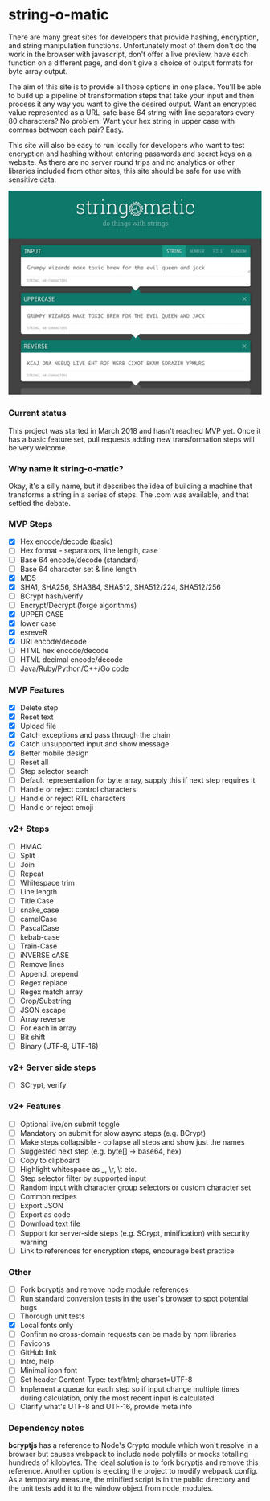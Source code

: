 # string-o-matic

There are many great sites for developers that provide hashing, encryption, and string manipulation functions.
Unfortunately most of them don't do the work in the browser with javascript, don't offer a live preview, have
each function on a different page, and don't give a choice of output formats for byte array output.

The aim of this site is to provide all those options in one place. You'll be able to build up a pipeline of
transformation steps that take your input and then process it any way you want to give the desired output.
Want an encrypted value represented as a URL-safe base 64 string with line separators every 80 characters?
No problem. Want your hex string in upper case with commas between each pair? Easy.

This site will also be easy to run locally for developers who want to test encryption and hashing without
entering passwords and secret keys on a website. As there are no server round trips and no analytics or other
libraries included from other sites, this site should be safe for use with sensitive data.

![Preview](docs/preview.png)

### Current status

This project was started in March 2018 and hasn't reached MVP yet. Once it has a basic feature set, pull requests
adding new transformation steps will be very welcome.

### Why name it string-o-matic?

Okay, it's a silly name, but it describes the idea of building a machine that transforms a string in a series of
steps. The .com was available, and that settled the debate.

### MVP Steps

- [x] Hex encode/decode (basic)
- [ ] Hex format - separators, line length, case
- [ ] Base 64 encode/decode (standard)
- [ ] Base 64 character set & line length
- [x] MD5
- [x] SHA1, SHA256, SHA384, SHA512, SHA512/224, SHA512/256
- [ ] BCrypt hash/verify
- [ ] Encrypt/Decrypt (forge algorithms)
- [x] UPPER CASE
- [x] lower case
- [x] esreveR
- [x] URI encode/decode
- [ ] HTML hex encode/decode
- [ ] HTML decimal encode/decode
- [ ] Java/Ruby/Python/C++/Go code

### MVP Features

- [x] Delete step
- [x] Reset text
- [x] Upload file
- [x] Catch exceptions and pass through the chain
- [x] Catch unsupported input and show message
- [x] Better mobile design
- [ ] Reset all
- [ ] Step selector search
- [ ] Default representation for byte array, supply this if next step requires it
- [ ] Handle or reject control characters
- [ ] Handle or reject RTL characters
- [ ] Handle or reject emoji

### v2+ Steps

- [ ] HMAC
- [ ] Split
- [ ] Join
- [ ] Repeat
- [ ] Whitespace trim
- [ ] Line length
- [ ] Title Case
- [ ] snake_case
- [ ] camelCase
- [ ] PascalCase
- [ ] kebab-case
- [ ] Train-Case
- [ ] iNVERSE cASE
- [ ] Remove lines
- [ ] Append, prepend
- [ ] Regex replace
- [ ] Regex match array
- [ ] Crop/Substring
- [ ] JSON escape
- [ ] Array reverse
- [ ] For each in array
- [ ] Bit shift
- [ ] Binary (UTF-8, UTF-16)

### v2+ Server side steps

- [ ] SCrypt, verify

### v2+ Features

- [ ] Optional live/on submit toggle
- [ ] Mandatory on submit for slow async steps (e.g. BCrypt)
- [ ] Make steps collapsible - collapse all steps and show just the names
- [ ] Suggested next step (e.g. byte[] -> base64, hex)
- [ ] Copy to clipboard
- [ ] Highlight whitespace as _, \r, \t etc.
- [ ] Step selector filter by supported input
- [ ] Random input with character group selectors or custom character set
- [ ] Common recipes
- [ ] Export JSON
- [ ] Export as code
- [ ] Download text file
- [ ] Support for server-side steps (e.g. SCrypt, minification) with security warning
- [ ] Link to references for encryption steps, encourage best practice

### Other

- [ ] Fork bcryptjs and remove node module references
- [ ] Run standard conversion tests in the user's browser to spot potential bugs
- [ ] Thorough unit tests
- [x] Local fonts only
- [ ] Confirm no cross-domain requests can be made by npm libraries
- [ ] Favicons
- [ ] GitHub link
- [ ] Intro, help
- [ ] Minimal icon font
- [ ] Set header Content-Type: text/html; charset=UTF-8
- [ ] Implement a queue for each step so if input change multiple times during calculation, only the most recent input is calculated
- [ ] Clarify what's UTF-8 and UTF-16, provide meta info

### Dependency notes

**bcryptjs** has a reference to Node's Crypto module which won't resolve in a browser but causes webpack to include node
polyfills or mocks totalling hundreds of kilobytes. The ideal solution is to fork bcryptjs and remove this reference.
Another option is ejecting the project to modify webpack config. As a temporary measure, the minified script is in the
public directory and the unit tests add it to the window object from node_modules.